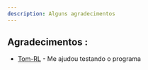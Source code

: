 ```yaml
---
description: Alguns agradecimentos
---
```


## Agradecimentos :

* [Tom-RL](https://github.com/tom-rl) - Me ajudou testando o programa
    